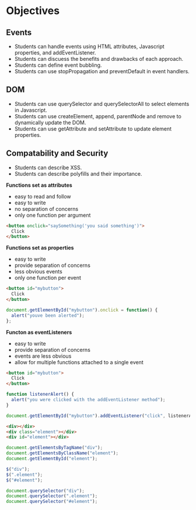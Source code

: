 # Objectives

## Events

- Students can handle events using HTML attributes, Javascript properties, and addEventListener.
- Students can discuess the benefits and drawbacks of each approach.
- Students can define event bubbling.
- Students can use stopPropagation and preventDefault in event handlers.

## DOM

- Students can use querySelector and querySelectorAll to select elements in Javascript.
- Students can use createElement, append, parentNode and remove to dynamically update the DOM.
- Students can use getAttribute and setAttribute to update element properties.

## Compatability and Security

- Students can describe XSS.
- Students can describe polyfills and their importance.

**Functions set as attributes**

- easy to read and follow
- easy to write
- no separation of concerns
- only one function per argument

```html
<button onclick="saySomething('you said something')">
  Click
</button>
```

**Functions set as properties**

- easy to write
- provide separation of concerns
- less obvious events
- only one function per event

```html
<button id="mybutton">
  Click
</button>
```

```js
document.getElementById("mybutton").onclick = function() {
  alert("youve been alerted");
};
```

**Functon as eventListeners**

- easy to write
- provide separation of concerns
- events are less obvious
- allow for multiple functions attached to a single event

```html
<button id="mybutton">
  Click
</button>
```

```js
function listenerAlert() {
  alert("you were clicked with the addEventListener method");
}

document.getElementById("mybutton").addEventListener("click", listenerAlert);
```

```html
<div></div>
<div class="element"></div>
<div id="element"></div>
```

```js
document.getElementsByTagName("div");
document.getElementsByClassName("element");
document.getElementById("element");
```

<!-- introduce Jquery -->

```js
$("div");
$(".element");
$("#element");
```

<!-- 2013 browser catch up -->

```js
document.querySelector("div");
document.querySelector(".element");
document.querySelector("#element");
```
